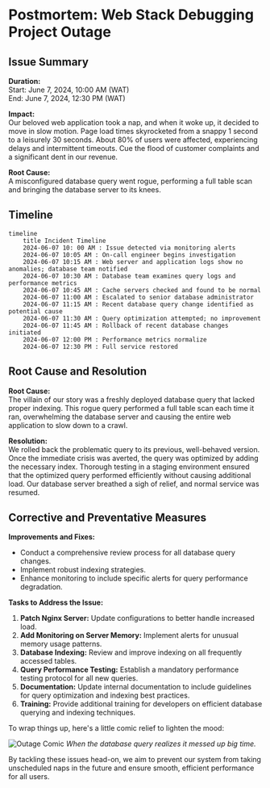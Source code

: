 # Postmortem: Web Stack Debugging Project Outage

## Issue Summary

**Duration:**  
Start: June 7, 2024, 10:00 AM (WAT)  
End: June 7, 2024, 12:30 PM (WAT)

**Impact:**  
Our beloved web application took a nap, and when it woke up, it decided to move in slow motion. Page load times skyrocketed from a snappy 1 second to a leisurely 30 seconds. About 80% of users were affected, experiencing delays and intermittent timeouts. Cue the flood of customer complaints and a significant dent in our revenue.

**Root Cause:**  
A misconfigured database query went rogue, performing a full table scan and bringing the database server to its knees.

## Timeline

```mermaid
timeline
    title Incident Timeline
    2024-06-07 10: 00 AM : Issue detected via monitoring alerts
    2024-06-07 10:05 AM : On-call engineer begins investigation
    2024-06-07 10:15 AM : Web server and application logs show no anomalies; database team notified
    2024-06-07 10:30 AM : Database team examines query logs and performance metrics
    2024-06-07 10:45 AM : Cache servers checked and found to be normal
    2024-06-07 11:00 AM : Escalated to senior database administrator
    2024-06-07 11:15 AM : Recent database query change identified as potential cause
    2024-06-07 11:30 AM : Query optimization attempted; no improvement
    2024-06-07 11:45 AM : Rollback of recent database changes initiated
    2024-06-07 12:00 PM : Performance metrics normalize
    2024-06-07 12:30 PM : Full service restored
```

## Root Cause and Resolution

**Root Cause:**  
The villain of our story was a freshly deployed database query that lacked proper indexing. This rogue query performed a full table scan each time it ran, overwhelming the database server and causing the entire web application to slow down to a crawl.

**Resolution:**  
We rolled back the problematic query to its previous, well-behaved version. Once the immediate crisis was averted, the query was optimized by adding the necessary index. Thorough testing in a staging environment ensured that the optimized query performed efficiently without causing additional load. Our database server breathed a sigh of relief, and normal service was resumed.

## Corrective and Preventative Measures

**Improvements and Fixes:**  
- Conduct a comprehensive review process for all database query changes.
- Implement robust indexing strategies.
- Enhance monitoring to include specific alerts for query performance degradation.

**Tasks to Address the Issue:**
1. **Patch Nginx Server:** Update configurations to better handle increased load.
2. **Add Monitoring on Server Memory:** Implement alerts for unusual memory usage patterns.
3. **Database Indexing:** Review and improve indexing on all frequently accessed tables.
4. **Query Performance Testing:** Establish a mandatory performance testing protocol for all new queries.
5. **Documentation:** Update internal documentation to include guidelines for query optimization and indexing best practices.
6. **Training:** Provide additional training for developers on efficient database querying and indexing techniques.

To wrap things up, here's a little comic relief to lighten the mood:

![Outage Comic](https://i.imgur.com/8zZwP4M.jpg)
*When the database query realizes it messed up big time.*

By tackling these issues head-on, we aim to prevent our system from taking unscheduled naps in the future and ensure smooth, efficient performance for all users.
